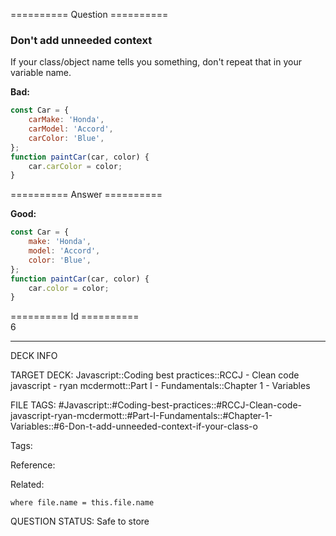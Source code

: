 ========== Question ==========  

### Don't add unneeded context

If your class/object name tells you something, don't repeat that in your variable name.

**Bad:**

```javascript
const Car = {
    carMake: 'Honda',
    carModel: 'Accord',
    carColor: 'Blue',
};
function paintCar(car, color) {
    car.carColor = color;
}
```  

========== Answer ==========  

**Good:**

```javascript
const Car = {
    make: 'Honda',
    model: 'Accord',
    color: 'Blue',
};
function paintCar(car, color) {
    car.color = color;
}
```

========== Id ==========  
6

---

DECK INFO

TARGET DECK: Javascript::Coding best practices::RCCJ - Clean code javascript - ryan mcdermott::Part I - Fundamentals::Chapter 1 - Variables

FILE TAGS: #Javascript::#Coding-best-practices::#RCCJ-Clean-code-javascript-ryan-mcdermott::#Part-I-Fundamentals::#Chapter-1-Variables::#6-Don-t-add-unneeded-context-if-your-class-o

Tags:

Reference:

Related:

```dataview
where file.name = this.file.name
```

QUESTION STATUS: Safe to store
